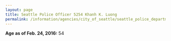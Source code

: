 ```yaml
---
layout: page
title: Seattle Police Officer 5254 Khanh K. Luong
permalink: /information/agencies/city_of_seattle/seattle_police_department/copbook/5254/
---
```


**Age as of Feb. 24, 2016:** 54
